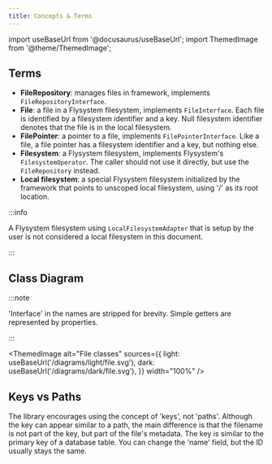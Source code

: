 ```yaml
---
title: Concepts & Terms
---
```


import useBaseUrl from '@docusaurus/useBaseUrl';
import ThemedImage from '@theme/ThemedImage';

## Terms

* **FileRepository**: manages files in framework, implements
  `FileRepositoryInterface`.
* **File**: a file in a Flysystem filesystem, implements `FileInterface`. Each
  file is identified by a filesystem identifier and a key. Null filesystem
  identifier denotes that the file is in the local filesystem.
* **FilePointer**: a pointer to a file, implements `FilePointerInterface`. Like
  a file, a file pointer has a filesystem identifier and a key, but nothing
  else.
* **Filesystem**: a Flysystem filesystem, implements Flysystem's
  `FilesystemOperator`. The caller should not use it directly, but use the
  `FileRepository` instead.
* **Local filesystem**: a special Flysystem filesystem initialized by the
  framework that points to unscoped local filesystem, using '/' as its root
  location.

:::info

A Flysystem filesystem using `LocalFilesystemAdapter` that is setup by
the user is not considered a local filesystem in this document.

:::

## Class Diagram

:::note

'Interface' in the names are stripped for brevity. Simple getters are represented by properties.

:::

<ThemedImage
  alt="File classes"
  sources={{
    light: useBaseUrl('/diagrams/light/file.svg'),
    dark: useBaseUrl('/diagrams/dark/file.svg'),
  }}
  width="100%"
/>

## Keys vs Paths

The library encourages using the concept of 'keys', not 'paths'. Although the
key can appear similar to a path, the main difference is that the filename is
not part of the key, but part of the file's metadata. The key is similar to the
primary key of a database table. You can change the 'name' field, but the ID
usually stays the same.